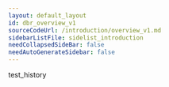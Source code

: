 ```yaml
---
layout: default_layout
id: dbr_overview_v1
sourceCodeUrl: /introduction/overview_v1.md
sidebarListFile: sidelist_introduction
needCollapsedSideBar: false
needAutoGenerateSidebar: false
---
```


test_history
